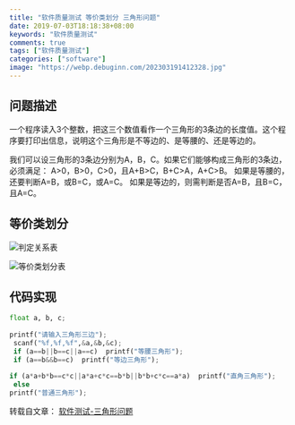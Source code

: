 ```yaml
---
title: "软件质量测试 等价类划分 三角形问题"
date: 2019-07-03T18:18:38+08:00
keywords: "软件质量测试"
comments: true
tags: ["软件质量测试"]
categories: ["software"]
image: "https://webp.debuginn.com/202303191412328.jpg"
---
```


## 问题描述

一个程序读入3个整数，把这三个数值看作一个三角形的3条边的长度值。这个程序要打印出信息，说明这个三角形是不等边的、是等腰的、还是等边的。

我们可以设三角形的3条边分别为A，B，C。如果它们能够构成三角形的3条边，必须满足：
A>0，B>0，C>0，且A+B>C，B+C>A，A+C>B。
如果是等腰的，还要判断A=B，或B=C，或A=C。
如果是等边的，则需判断是否A=B，且B=C，且A=C。

## 等价类划分

![判定关系表](https://webp.debuginn.com/202303191420550.png)

![等价类划分表](https://webp.debuginn.com/202303191421993.png)

## 代码实现

```python
float a, b, c; 
 
printf("请输入三角形三边"); 
 scanf("%f,%f,%f",&a,&b,&c); 
 if (a==b||b==c||a==c)  printf("等腰三角形"); 
 if (a==b&&b==c)  printf("等边三角形"); 
 
if (a*a+b*b==c*c||a*a+c*c==b*b||b*b+c*c==a*a)  printf("直角三角形"); 
 else  
printf("普通三角形");
```

转载自文章： [软件测试-三角形问题](https://www.cnblogs.com/youxin/p/3516821.html) 